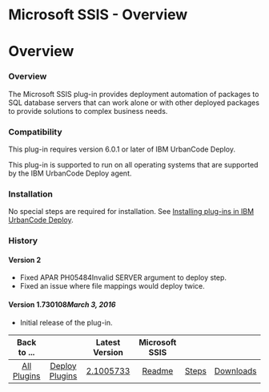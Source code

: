 
Microsoft SSIS - Overview
=========================

# Overview


### Overview




The Microsoft SSIS plug-in provides deployment automation of packages to SQL database servers that can work alone or with other deployed packages to provide solutions to complex business needs.

### Compatibility

This plug-in requires version 6.0.1 or later of IBM UrbanCode Deploy.

This plug-in is supported to run on all operating systems that are supported by the IBM UrbanCode Deploy agent.

### Installation

No special steps are required for installation. See [Installing plug-ins in IBM UrbanCode Deploy](https://www.urbancode.com/resource/installing-plug-ins-in-urbancode-products/ "Installing plug-ins in UrbanCode Deploy").

### History

#### Version 2

* Fixed APAR PH05484Invalid SERVER argument to deploy step.
* Fixed an issue where file mappings would deploy twice.

#### Version 1.730108*March 3, 2016*

* Initial release of the plug-in.

|Back to ...||Latest Version|Microsoft SSIS |||
| :---: | :---: | :---: | :---: | :---: | :---: |
|[All Plugins](../../index.md)|[Deploy Plugins](../README.md)|[2.1005733](https://raw.githubusercontent.com/UrbanCode/IBM-UCD-PLUGINS/main/files/MicrosoftSSIS/MicrosoftSSIS-2.1005733.zip)|[Readme](README.md)|[Steps](steps.md)|[Downloads](downloads.md)|
